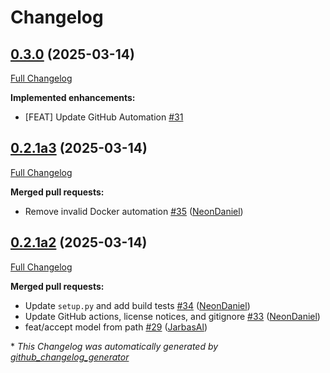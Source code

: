 # Changelog

## [0.3.0](https://github.com/NeonGeckoCom/streaming-stt-nemo/tree/0.3.0) (2025-03-14)

[Full Changelog](https://github.com/NeonGeckoCom/streaming-stt-nemo/compare/0.2.1a3...0.3.0)

**Implemented enhancements:**

- \[FEAT\] Update GitHub Automation [\#31](https://github.com/NeonGeckoCom/streaming-stt-nemo/issues/31)

## [0.2.1a3](https://github.com/NeonGeckoCom/streaming-stt-nemo/tree/0.2.1a3) (2025-03-14)

[Full Changelog](https://github.com/NeonGeckoCom/streaming-stt-nemo/compare/0.2.1a2...0.2.1a3)

**Merged pull requests:**

- Remove invalid Docker automation [\#35](https://github.com/NeonGeckoCom/streaming-stt-nemo/pull/35) ([NeonDaniel](https://github.com/NeonDaniel))

## [0.2.1a2](https://github.com/NeonGeckoCom/streaming-stt-nemo/tree/0.2.1a2) (2025-03-14)

[Full Changelog](https://github.com/NeonGeckoCom/streaming-stt-nemo/compare/0.2.0...0.2.1a2)

**Merged pull requests:**

- Update `setup.py` and add build tests [\#34](https://github.com/NeonGeckoCom/streaming-stt-nemo/pull/34) ([NeonDaniel](https://github.com/NeonDaniel))
- Update GitHub actions, license notices, and gitignore [\#33](https://github.com/NeonGeckoCom/streaming-stt-nemo/pull/33) ([NeonDaniel](https://github.com/NeonDaniel))
- feat/accept model from path [\#29](https://github.com/NeonGeckoCom/streaming-stt-nemo/pull/29) ([JarbasAl](https://github.com/JarbasAl))



\* *This Changelog was automatically generated by [github_changelog_generator](https://github.com/github-changelog-generator/github-changelog-generator)*
